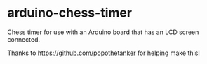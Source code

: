 # arduino-chess-timer
Chess timer for use with an Arduino board that has an LCD screen connected.

Thanks to https://github.com/popothetanker for helping make this!
